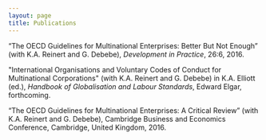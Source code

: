 ```yaml
---
layout: page
title: Publications
---
```

“The OECD Guidelines for Multinational Enterprises: Better But Not Enough” (with K.A. Reinert and G. Debebe), *Development in Practice*, 26:6, 2016.

"International Organisations and Voluntary Codes of Conduct for Multinational Corporations" (with K.A. Reinert and G. Debebe) in K.A. Elliott (ed.), *Handbook of Globalisation and Labour Standards*, Edward Elgar, forthcoming. 

“The OECD Guidelines for Multinational Enterprises: A Critical Review” (with K.A. Reinert and G. Debebe), Cambridge Business and Economics Conference, Cambridge, United Kingdom, 2016.
